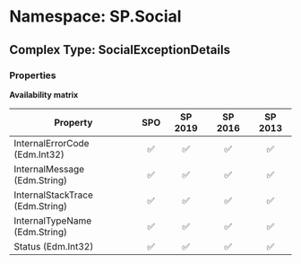 # Namespace: SP.Social

## Complex Type: SocialExceptionDetails

### Properties

**Availability matrix**

Property | SPO | SP 2019 | SP 2016 | SP 2013
----------|:---:|:-------:|:-------:|:-------:
InternalErrorCode (Edm.Int32) | ✅ | ✅ | ✅ | ✅
InternalMessage (Edm.String) | ✅ | ✅ | ✅ | ✅
InternalStackTrace (Edm.String) | ✅ | ✅ | ✅ | ✅
InternalTypeName (Edm.String) | ✅ | ✅ | ✅ | ✅
Status (Edm.Int32) | ✅ | ✅ | ✅ | ✅